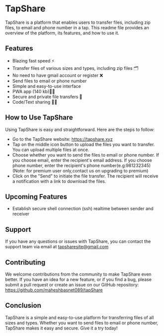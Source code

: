 # TapShare 

TapShare is a platform that enables users to transfer files, including zip files, to email and phone number in a tap. This readme file provides an overview of the platform, its features, and how to use it.

## Features

- Blazing fast speed ⚡
- Transfer files of various sizes and types, including zip files 🗂️
- No need to have gmail account or register ❌
- Send files to email or phone number
- Simple and easy-to-use interface
- PWA app (140 kb)🧑‍💻
- Secure and private file transfers 🔐
- Code/Text sharing 🧑‍💻

## How to Use TapShare

Using TapShare is easy and straightforward. Here are the steps to follow:

- Go to the TapShare website: https://tapshare.xyz
- Tap on the middle icon button to upload the files you want to transfer. You can upload multiple files at once.
- Choose whether you want to send the files to email or phone number. If you choose email, enter the recipient's email address. If you choose phone number, enter the recipient's phone number(e.g:981232345)(Note: for premium user only,contact us on upgrading to premium)
- Click on the "Send" to initiate the file transfer. The recipient will receive a notification with a link to download the files.

## Upcoming Features

- Establish secure shell connection (ssh) realtime between sender and receiver

## Support

If you have any questions or issues with TapShare, you can contact the support team via email at tapsharesite@gmail.com

## Contributing

We welcome contributions from the community to make TapShare even better. If you have an idea for a new feature, or if you find a bug, please submit a pull request or create an issue on our GitHub repository: https://github.com/maheshbasnet089/tapShare

## Conclusion

TapShare is a simple and easy-to-use platform for transferring files of all sizes and types. Whether you want to send files to email or phone number, TapShare makes it easy and secure. Give it a try today!
